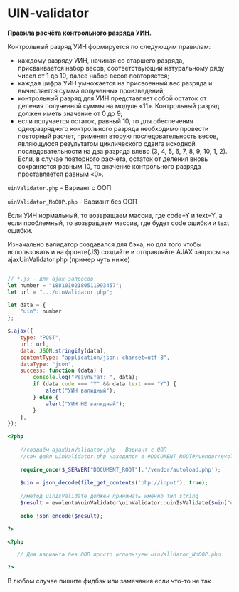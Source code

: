 # UIN-validator

**Правила расчёта контрольного разряда УИН.**

Контрольный разряд УИН формируется по следующим правилам:
+ каждому разряду УИН, начиная со старшего разряда, присваивается набор весов, соответствующий натуральному ряду чисел от 1 до 10, далее набор весов повторяется;
+ каждая цифра УИН умножается на присвоенный вес разряда и вычисляется сумма полученных произведений;
+ контрольный разряд для УИН представляет собой остаток от деления полученной суммы на модуль «11». Контрольный разряд должен иметь значение от 0 до 9;
+ если получается остаток, равный 10, то для обеспечения одноразрядного контрольного разряда необходимо провести повторный расчет, применяя вторую последовательность весов, являющуюся результатом циклического сдвига исходной последовательности на два разряда влево (3, 4, 5, 6, 7, 8, 9, 10, 1, 2). Если, в случае повторного расчета, остаток от деления вновь сохраняется равным 10, то значение контрольного разряда проставляется равным «0».

`uinValidator.php` - Вариант с ООП

`uinValidator_NoOOP.php` - Вариант без ООП

Если УИН нормальный, то возвращаем массив, где code=Y и text=Y, а если проблемный, то возвращаем массив, где будет code ошибки и text ошибки.

Изначально валидатор создавался для бэка, но для того чтобы использовать и на фронте(JS) создайте и отправляйте AJAX запросы на ajaxUinValidator.php (пример чуть ниже)

```javascript

// *.js - для ajax-запросов
let number = "18810102180511993457";
let url = ".../uinValidator.php";

let data = {
    "uin": number
};

$.ajax({
    type: "POST",
    url: url,
    data: JSON.stringify(data),
    contentType: "application/json; charset=utf-8",
    dataType: "json",
    success: function (data) {
        console.log("Результат: ", data);
        if (data.code === "Y" && data.text === "Y") {
            alert("УИН валидный");
        } else {
            alert("УИН НЕ валидный");
        }
    },
});

```

```php
<?php 
    
    //создаём ajaxUinValidator.php - Вариант с ООП
    //сам файл uinValidator.php находился в #DOCUMENT_ROOT#/vendor/evolenta/uinValidator/uinValidator.php
    
    require_once($_SERVER["DOCUMENT_ROOT"].'/vendor/autoload.php');
    
    $uin = json_decode(file_get_contents('php://input'), true);
    
    //метод uinIsValidate должен принимать именно тип string
    $result = evolenta\uinValidator\uinValidator::uinIsValidate($uin["uin"]);
    
    echo json_encode($result);

?>
```
    
 ```php
 <?php 
 
    // Для варианта без ООП просто используем uinValidator_NoOOP.php
 
 ?>
 ```

В любом случае пишите фидбэк или замечания если что-то не так